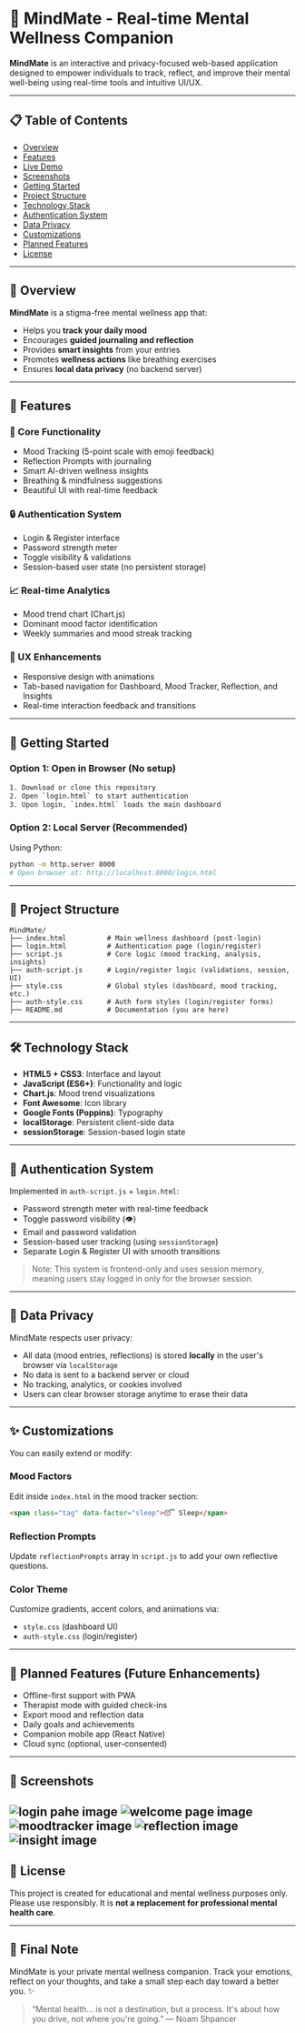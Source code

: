 
# 🧠 MindMate - Real-time Mental Wellness Companion

**MindMate** is an interactive and privacy-focused web-based application designed to empower individuals to track, reflect, and improve their mental well-being using real-time tools and intuitive UI/UX.

---

## 📋 Table of Contents
- [Overview](#overview)
- [Features](#features)
- [Live Demo](#live-demo)
- [Screenshots](#screenshots)
- [Getting Started](#getting-started)
- [Project Structure](#project-structure)
- [Technology Stack](#technology-stack)
- [Authentication System](#authentication-system)
- [Data Privacy](#data-privacy)
- [Customizations](#customizations)
- [Planned Features](#planned-features)
- [License](#license)

---

## 🧭 Overview

**MindMate** is a stigma-free mental wellness app that:
- Helps you **track your daily mood**
- Encourages **guided journaling and reflection**
- Provides **smart insights** from your entries
- Promotes **wellness actions** like breathing exercises
- Ensures **local data privacy** (no backend server)

---

## 🌟 Features

### 🎯 Core Functionality
- Mood Tracking (5-point scale with emoji feedback)
- Reflection Prompts with journaling
- Smart AI-driven wellness insights
- Breathing & mindfulness suggestions
- Beautiful UI with real-time feedback

### 🔒 Authentication System
- Login & Register interface
- Password strength meter
- Toggle visibility & validations
- Session-based user state (no persistent storage)

### 📈 Real-time Analytics
- Mood trend chart (Chart.js)
- Dominant mood factor identification
- Weekly summaries and mood streak tracking

### 🎨 UX Enhancements
- Responsive design with animations
- Tab-based navigation for Dashboard, Mood Tracker, Reflection, and Insights
- Real-time interaction feedback and transitions

---

## 🚀 Getting Started

### Option 1: Open in Browser (No setup)
```bash
1. Download or clone this repository
2. Open `login.html` to start authentication
3. Upon login, `index.html` loads the main dashboard
```

### Option 2: Local Server (Recommended)
Using Python:
```bash
python -m http.server 8000
# Open browser at: http://localhost:8000/login.html
```

---

## 📁 Project Structure

```
MindMate/
├── index.html          # Main wellness dashboard (post-login)
├── login.html          # Authentication page (login/register)
├── script.js           # Core logic (mood tracking, analysis, insights)
├── auth-script.js      # Login/register logic (validations, session, UI)
├── style.css           # Global styles (dashboard, mood tracking, etc.)
├── auth-style.css      # Auth form styles (login/register forms)
├── README.md           # Documentation (you are here)
```

---

## 🛠️ Technology Stack

- **HTML5 + CSS3**: Interface and layout
- **JavaScript (ES6+)**: Functionality and logic
- **Chart.js**: Mood trend visualizations
- **Font Awesome**: Icon library
- **Google Fonts (Poppins)**: Typography
- **localStorage**: Persistent client-side data
- **sessionStorage**: Session-based login state

---

## 🔐 Authentication System

Implemented in `auth-script.js` + `login.html`:
- Password strength meter with real-time feedback
- Toggle password visibility (👁️)
- Email and password validation
- Session-based user tracking (using `sessionStorage`)
- Separate Login & Register UI with smooth transitions

> Note: This system is frontend-only and uses session memory, meaning users stay logged in only for the browser session.

---

## 🔎 Data Privacy

MindMate respects user privacy:
- All data (mood entries, reflections) is stored **locally** in the user's browser via `localStorage`
- No data is sent to a backend server or cloud
- No tracking, analytics, or cookies involved
- Users can clear browser storage anytime to erase their data

---

## ✨ Customizations

You can easily extend or modify:

### Mood Factors
Edit inside `index.html` in the mood tracker section:
```html
<span class="tag" data-factor="sleep">😴 Sleep</span>
```

### Reflection Prompts
Update `reflectionPrompts` array in `script.js` to add your own reflective questions.

### Color Theme
Customize gradients, accent colors, and animations via:
- `style.css` (dashboard UI)
- `auth-style.css` (login/register)

---

## 🎯 Planned Features (Future Enhancements)

- Offline-first support with PWA
- Therapist mode with guided check-ins
- Export mood and reflection data
- Daily goals and achievements
- Companion mobile app (React Native)
- Cloud sync (optional, user-consented)

---

## 📸 Screenshots


![login pahe image](image\login.png)
![welcome page image](image\welcome.png)
![moodtracker image](image\moodtracker.png)
![reflection image](image\reflection.png)
![insight image](image\insight.png)
---

## 📜 License

This project is created for educational and mental wellness purposes only. Please use responsibly. It is **not a replacement for professional mental health care**.

---

## 💙 Final Note

MindMate is your private mental wellness companion. Track your emotions, reflect on your thoughts, and take a small step each day toward a better you. ✨

> “Mental health… is not a destination, but a process. It's about how you drive, not where you're going.” — Noam Shpancer
